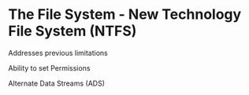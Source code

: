 
# The File System - New Technology File System (NTFS)

Addresses previous limitations

Ability to set Permissions

Alternate Data Streams (ADS)
